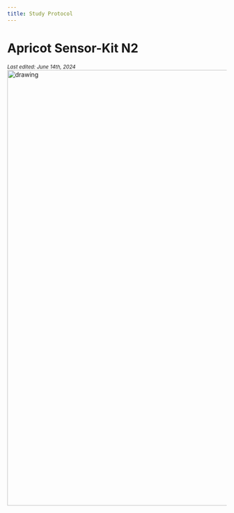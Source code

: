 ```yaml
---
title: Study Protocol
---
```



<link href="https://fonts.googleapis.com/css2?family=Nanum+Gothic&display=swap" rel="stylesheet">
<style>
.row {
  display: flex;
}
.column {
  flex: 50%;
}
</style>

# Apricot Sensor-Kit N2
<sup>*Last edited: June 14th, 2024*</sup>
<img src="images/kit.png" alt="drawing" width="1000"/>


